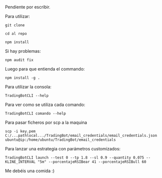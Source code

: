 Pendiente por escribir.

Para utilizar:

    git clone

    cd al repo 

    npm install

Si hay problemas:

    npm audit fix 

Luego para que entienda el commando:

    npm install -g .

Para utilizar la consola:

    TradingBotCLI --help

Para ver como se utiliza cada comando:

    TradingBotCLI comando --help

Para pasar ficheros por scp a la maquina

    scp -i key.pem C:/...pathlocal.../TradingBot/email_credentials/email_credentials.json ubuntu@ip:/home/ubuntu/TradingBot/email_credentials

Para lanzar una estrategia con parámetros customizados:

    TradingBotCLI launch --test 0 --tp 1.8 --sl 0.9 --quantity 0.075 --KLINE_INTERVAL "5m" --porcentajeRSIBear 41 --porcentajeRSIBull 60

Me debéis una comida :)